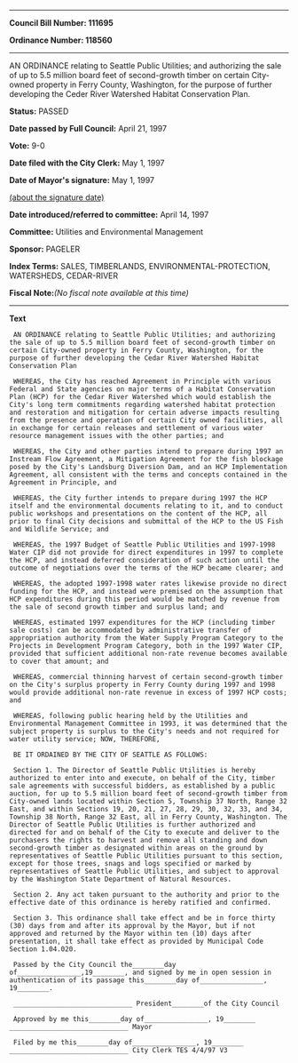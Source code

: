 

********

**Council Bill Number: 111695**
   
**Ordinance Number: 118560**
********

 AN ORDINANCE relating to Seattle Public Utilities; and authorizing the sale of up to 5.5 million board feet of second-growth timber on certain City-owned property in Ferry County, Washington, for the purpose of further developing the Ceder River Watershed Habitat Conservation Plan.

**Status:** PASSED
   
**Date passed by Full Council:** April 21, 1997
   
**Vote:** 9-0
   
**Date filed with the City Clerk:** May 1, 1997
   
**Date of Mayor's signature:** May 1, 1997
   
[(about the signature date)](/~public/approvaldate.htm)
   
   
   
**Date introduced/referred to committee:** April 14, 1997
   
**Committee:** Utilities and Environmental Management
   
**Sponsor:** PAGELER
   
   
**Index Terms:** SALES, TIMBERLANDS, ENVIRONMENTAL-PROTECTION, WATERSHEDS, CEDAR-RIVER

**Fiscal Note:**_(No fiscal note available at this time)_

********

**Text**
   
```
 AN ORDINANCE relating to Seattle Public Utilities; and authorizing the sale of up to 5.5 million board feet of second-growth timber on certain City-owned property in Ferry County, Washington, for the purpose of further developing the Cedar River Watershed Habitat Conservation Plan

 WHEREAS, the City has reached Agreement in Principle with various Federal and State agencies on major terms of a Habitat Conservation Plan (HCP) for the Cedar River Watershed which would establish the City's long term commitments regarding watershed habitat protection and restoration and mitigation for certain adverse impacts resulting from the presence and operation of certain City owned facilities, all in exchange for certain releases and settlement of various water resource management issues with the other parties; and

 WHEREAS, the City and other parties intend to prepare during 1997 an Instream Flow Agreement, a Mitigation Agreement for the fish blockage posed by the City's Landsburg Diversion Dam, and an HCP Implementation Agreement, all consistent with the terms and concepts contained in the Agreement in Principle, and

 WHEREAS, the City further intends to prepare during 1997 the HCP itself and the environmental documents relating to it, and to conduct public workshops and presentations on the content of the HCP, all prior to final City decisions and submittal of the HCP to the US Fish and Wildlife Service; and

 WHEREAS, the 1997 Budget of Seattle Public Utilities and 1997-1998 Water CIP did not provide for direct expenditures in 1997 to complete the HCP, and instead deferred consideration of such action until the outcome of negotiations over the terms of the HCP became clearer; and

 WHEREAS, the adopted 1997-1998 water rates likewise provide no direct funding for the HCP, and instead were premised on the assumption that HCP expenditures during this period would be matched by revenue from the sale of second growth timber and surplus land; and

 WHEREAS, estimated 1997 expenditures for the HCP (including timber sale costs) can be accommodated by administrative transfer of appropriation authority from the Water Supply Program Category to the Projects in Development Program Category, both in the 1997 Water CIP, provided that sufficient additional non-rate revenue becomes available to cover that amount; and

 WHEREAS, commercial thinning harvest of certain second-growth timber on the City's surplus property in Ferry County during 1997 and 1998 would provide additional non-rate revenue in excess of 1997 HCP costs; and

 WHEREAS, following public hearing held by the Utilities and Environmental Management Committee in 1993, it was determined that the subject property is surplus to the City's needs and not required for water utility service; NOW, THEREFORE,

 BE IT ORDAINED BY THE CITY OF SEATTLE AS FOLLOWS:

 Section 1. The Director of Seattle Public Utilities is hereby authorized to enter into and execute, on behalf of the City, timber sale agreements with successful bidders, as established by a public auction, for up to 5.5 million board feet of second-growth timber from City-owned lands located within Section 5, Township 37 North, Range 32 East, and within Sections 19, 20, 21, 27, 28, 29, 30, 32, 33, and 34, Township 38 North, Range 32 East, all in Ferry County, Washington. The Director of Seattle Public Utilities is further authorized and directed for and on behalf of the City to execute and deliver to the purchasers the rights to harvest and remove all standing and down second-growth timber as designated within areas on the ground by representatives of Seattle Public Utilities pursuant to this section, except for those trees, snags and logs specified or marked by representatives of Seattle Public Utilities, and subject to approval by the Washington State Department of Natural Resources.

 Section 2. Any act taken pursuant to the authority and prior to the effective date of this ordinance is hereby ratified and confirmed.

 Section 3. This ordinance shall take effect and be in force thirty (30) days from and after its approval by the Mayor, but if not approved and returned by the Mayor within ten (10) days after presentation, it shall take effect as provided by Municipal Code Section 1.04.020.

 Passed by the City Council the________day of________________,19________, and signed by me in open session in authentication of its passage this________day of________________, 19________.

 ______________________________ President________of the City Council

 Approved by me this________day of________________, 19________ ______________________________ Mayor

 Filed by me this________day of________________, 19________ ______________________________ City Clerk TES 4/4/97 V3

```

